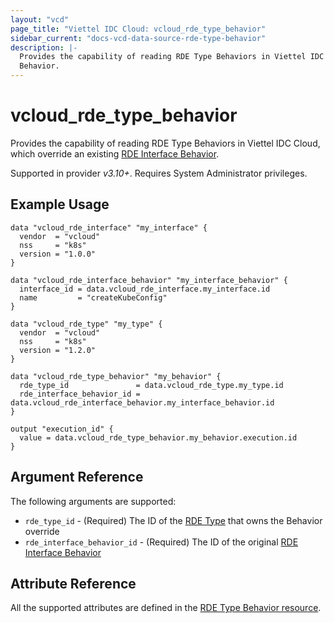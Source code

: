 ```yaml
---
layout: "vcd"
page_title: "Viettel IDC Cloud: vcloud_rde_type_behavior"
sidebar_current: "docs-vcd-data-source-rde-type-behavior"
description: |-
  Provides the capability of reading RDE Type Behaviors in Viettel IDC Cloud, which override an existing RDE Interface
  Behavior.
---
```


# vcloud\_rde\_type\_behavior

Provides the capability of reading RDE Type Behaviors in Viettel IDC Cloud, which override an existing [RDE Interface
Behavior](/providers/terraform-viettelidc/vcloud/latest/docs/data-sources/rde_interface_behavior).

Supported in provider *v3.10+*. Requires System Administrator privileges.

## Example Usage

```hcl
data "vcloud_rde_interface" "my_interface" {
  vendor  = "vcloud"
  nss     = "k8s"
  version = "1.0.0"
}

data "vcloud_rde_interface_behavior" "my_interface_behavior" {
  interface_id = data.vcloud_rde_interface.my_interface.id
  name         = "createKubeConfig"
}

data "vcloud_rde_type" "my_type" {
  vendor  = "vcloud"
  nss     = "k8s"
  version = "1.2.0"
}

data "vcloud_rde_type_behavior" "my_behavior" {
  rde_type_id               = data.vcloud_rde_type.my_type.id
  rde_interface_behavior_id = data.vcloud_rde_interface_behavior.my_interface_behavior.id
}

output "execution_id" {
  value = data.vcloud_rde_type_behavior.my_behavior.execution.id
}
```

## Argument Reference

The following arguments are supported:

* `rde_type_id` - (Required) The ID of the [RDE Type](/providers/terraform-viettelidc/vcloud/latest/docs/data-sources/rde_type) that owns the Behavior override
* `rde_interface_behavior_id` - (Required) The ID of the original [RDE Interface Behavior](/providers/terraform-viettelidc/vcloud/latest/docs/data-sources/rde_interface_behavior)

## Attribute Reference

All the supported attributes are defined in the
[RDE Type Behavior resource](/providers/terraform-viettelidc/vcloud/latest/docs/resources/rde_type_behavior#argument-reference).

